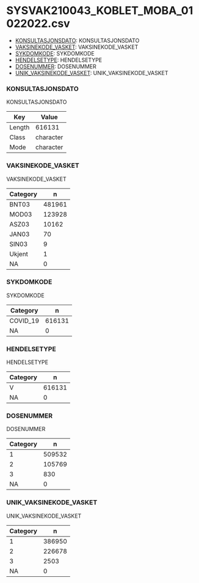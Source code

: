 # SYSVAK210043_KOBLET_MOBA_01022022.csv
- [KONSULTASJONSDATO](SYSVAK210043_KOBLET_MOBA_01022022.md#KONSULTASJONSDATO): KONSULTASJONSDATO
- [VAKSINEKODE_VASKET](SYSVAK210043_KOBLET_MOBA_01022022.md#VAKSINEKODE_VASKET): VAKSINEKODE_VASKET
- [SYKDOMKODE](SYSVAK210043_KOBLET_MOBA_01022022.md#SYKDOMKODE): SYKDOMKODE
- [HENDELSETYPE](SYSVAK210043_KOBLET_MOBA_01022022.md#HENDELSETYPE): HENDELSETYPE
- [DOSENUMMER](SYSVAK210043_KOBLET_MOBA_01022022.md#DOSENUMMER): DOSENUMMER
- [UNIK_VAKSINEKODE_VASKET](SYSVAK210043_KOBLET_MOBA_01022022.md#UNIK_VAKSINEKODE_VASKET): UNIK_VAKSINEKODE_VASKET


### KONSULTASJONSDATO
KONSULTASJONSDATO


| Key | Value |
| --- | ----- |
| Length | 616131 |
| Class | character |
| Mode | character |


### VAKSINEKODE_VASKET
VAKSINEKODE_VASKET


| Category | n |
| -------- | - |
| BNT03 | 481961 |
| MOD03 | 123928 |
| ASZ03 | 10162 |
| JAN03 | 70 |
| SIN03 | 9 |
| Ukjent | 1 |
| NA | 0 |


### SYKDOMKODE
SYKDOMKODE


| Category | n |
| -------- | - |
| COVID_19 | 616131 |
| NA | 0 |


### HENDELSETYPE
HENDELSETYPE


| Category | n |
| -------- | - |
| V | 616131 |
| NA | 0 |


### DOSENUMMER
DOSENUMMER


| Category | n |
| -------- | - |
| 1 | 509532 |
| 2 | 105769 |
| 3 | 830 |
| NA | 0 |


### UNIK_VAKSINEKODE_VASKET
UNIK_VAKSINEKODE_VASKET


| Category | n |
| -------- | - |
| 1 | 386950 |
| 2 | 226678 |
| 3 | 2503 |
| NA | 0 |


